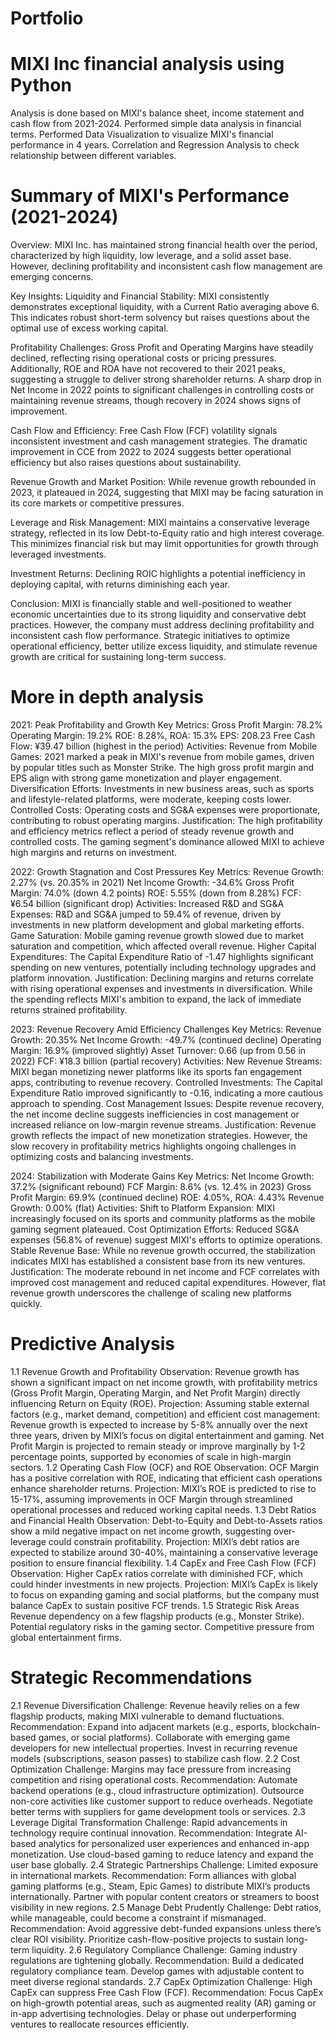 # Portfolio
# MIXI Inc financial analysis using Python
Analysis is done based on MIXI's balance sheet, income statement and cash flow from 2021-2024.
Performed simple data analysis in financial terms.
Performed Data Visualization to visualize MIXI's financial performance in 4 years.
Correlation and Regression Analysis to check relationship between different variables.

# Summary of MIXI's Performance (2021-2024)
Overview: MIXI Inc. has maintained strong financial health over the period, characterized by high liquidity, low leverage, and a solid asset base. However, declining profitability and inconsistent cash flow management are emerging concerns.

Key Insights:
Liquidity and Financial Stability:
MIXI consistently demonstrates exceptional liquidity, with a Current Ratio averaging above 6. This indicates robust short-term solvency but raises questions about the optimal use of excess working capital.

Profitability Challenges:
Gross Profit and Operating Margins have steadily declined, reflecting rising operational costs or pricing pressures. Additionally, ROE and ROA have not recovered to their 2021 peaks, suggesting a struggle to deliver strong shareholder returns.
A sharp drop in Net Income in 2022 points to significant challenges in controlling costs or maintaining revenue streams, though recovery in 2024 shows signs of improvement.

Cash Flow and Efficiency:
Free Cash Flow (FCF) volatility signals inconsistent investment and cash management strategies. The dramatic improvement in CCE from 2022 to 2024 suggests better operational efficiency but also raises questions about sustainability.

Revenue Growth and Market Position:
While revenue growth rebounded in 2023, it plateaued in 2024, suggesting that MIXI may be facing saturation in its core markets or competitive pressures.

Leverage and Risk Management:
MIXI maintains a conservative leverage strategy, reflected in its low Debt-to-Equity ratio and high interest coverage. This minimizes financial risk but may limit opportunities for growth through leveraged investments.

Investment Returns:
Declining ROIC highlights a potential inefficiency in deploying capital, with returns diminishing each year.

Conclusion: MIXI is financially stable and well-positioned to weather economic uncertainties due to its strong liquidity and conservative debt practices. However, the company must address declining profitability and inconsistent cash flow performance. Strategic initiatives to optimize operational efficiency, better utilize excess liquidity, and stimulate revenue growth are critical for sustaining long-term success.

# More in depth analysis
2021: Peak Profitability and Growth
Key Metrics:
Gross Profit Margin: 78.2%
Operating Margin: 19.2%
ROE: 8.28%, ROA: 15.3%
EPS: 208.23
Free Cash Flow: ¥39.47 billion (highest in the period)
Activities:
Revenue from Mobile Games: 2021 marked a peak in MIXI's revenue from mobile games, driven by popular titles such as Monster Strike. The high gross profit margin and EPS align with strong game monetization and player engagement.
Diversification Efforts: Investments in new business areas, such as sports and lifestyle-related platforms, were moderate, keeping costs lower.
Controlled Costs: Operating costs and SG&A expenses were proportionate, contributing to robust operating margins.
Justification:
The high profitability and efficiency metrics reflect a period of steady revenue growth and controlled costs. The gaming segment's dominance allowed MIXI to achieve high margins and returns on investment.

2022: Growth Stagnation and Cost Pressures
Key Metrics:
Revenue Growth: 2.27% (vs. 20.35% in 2021)
Net Income Growth: -34.6%
Gross Profit Margin: 74.0% (down 4.2 points)
ROE: 5.55% (down from 8.28%)
FCF: ¥6.54 billion (significant drop)
Activities:
Increased R&D and SG&A Expenses: R&D and SG&A jumped to 59.4% of revenue, driven by investments in new platform development and global marketing efforts.
Game Saturation: Mobile gaming revenue growth slowed due to market saturation and competition, which affected overall revenue.
Higher Capital Expenditures: The Capital Expenditure Ratio of -1.47 highlights significant spending on new ventures, potentially including technology upgrades and platform innovation.
Justification:
Declining margins and returns correlate with rising operational expenses and investments in diversification. While the spending reflects MIXI's ambition to expand, the lack of immediate returns strained profitability.

2023: Revenue Recovery Amid Efficiency Challenges
Key Metrics:
Revenue Growth: 20.35%
Net Income Growth: -49.7% (continued decline)
Operating Margin: 16.9% (improved slightly)
Asset Turnover: 0.66 (up from 0.56 in 2022)
FCF: ¥18.3 billion (partial recovery)
Activities:
New Revenue Streams: MIXI began monetizing newer platforms like its sports fan engagement apps, contributing to revenue recovery.
Controlled Investments: The Capital Expenditure Ratio improved significantly to -0.16, indicating a more cautious approach to spending.
Cost Management Issues: Despite revenue recovery, the net income decline suggests inefficiencies in cost management or increased reliance on low-margin revenue streams.
Justification:
Revenue growth reflects the impact of new monetization strategies. However, the slow recovery in profitability metrics highlights ongoing challenges in optimizing costs and balancing investments.

2024: Stabilization with Moderate Gains
Key Metrics:
Net Income Growth: 37.2% (significant rebound)
FCF Margin: 8.6% (vs. 12.4% in 2023)
Gross Profit Margin: 69.9% (continued decline)
ROE: 4.05%, ROA: 4.43%
Revenue Growth: 0.00% (flat)
Activities:
Shift to Platform Expansion: MIXI increasingly focused on its sports and community platforms as the mobile gaming segment plateaued.
Cost Optimization Efforts: Reduced SG&A expenses (56.8% of revenue) suggest MIXI's efforts to optimize operations.
Stable Revenue Base: While no revenue growth occurred, the stabilization indicates MIXI has established a consistent base from its new ventures.
Justification:
The moderate rebound in net income and FCF correlates with improved cost management and reduced capital expenditures. However, flat revenue growth underscores the challenge of scaling new platforms quickly.

# Predictive Analysis
1.1 Revenue Growth and Profitability
Observation: Revenue growth has shown a significant impact on net income growth, with profitability metrics (Gross Profit Margin, Operating Margin, and Net Profit Margin) directly influencing Return on Equity (ROE).
Projection: Assuming stable external factors (e.g., market demand, competition) and efficient cost management:
Revenue growth is expected to increase by 5-8% annually over the next three years, driven by MIXI’s focus on digital entertainment and gaming.
Net Profit Margin is projected to remain steady or improve marginally by 1-2 percentage points, supported by economies of scale in high-margin sectors.
1.2 Operating Cash Flow (OCF) and ROE
Observation: OCF Margin has a positive correlation with ROE, indicating that efficient cash operations enhance shareholder returns.
Projection: MIXI’s ROE is predicted to rise to 15-17%, assuming improvements in OCF Margin through streamlined operational processes and reduced working capital needs.
1.3 Debt Ratios and Financial Health
Observation: Debt-to-Equity and Debt-to-Assets ratios show a mild negative impact on net income growth, suggesting over-leverage could constrain profitability.
Projection: MIXI’s debt ratios are expected to stabilize around 30-40%, maintaining a conservative leverage position to ensure financial flexibility.
1.4 CapEx and Free Cash Flow (FCF)
Observation: Higher CapEx ratios correlate with diminished FCF, which could hinder investments in new projects.
Projection: MIXI’s CapEx is likely to focus on expanding gaming and social platforms, but the company must balance CapEx to sustain positive FCF trends.
1.5 Strategic Risk Areas
Revenue dependency on a few flagship products (e.g., Monster Strike).
Potential regulatory risks in the gaming sector.
Competitive pressure from global entertainment firms.

# Strategic Recommendations
2.1 Revenue Diversification
Challenge: Revenue heavily relies on a few flagship products, making MIXI vulnerable to demand fluctuations.
Recommendation:
Expand into adjacent markets (e.g., esports, blockchain-based games, or social platforms).
Collaborate with emerging game developers for new intellectual properties.
Invest in recurring revenue models (subscriptions, season passes) to stabilize cash flow.
2.2 Cost Optimization
Challenge: Margins may face pressure from increasing competition and rising operational costs.
Recommendation:
Automate backend operations (e.g., cloud infrastructure optimization).
Outsource non-core activities like customer support to reduce overheads.
Negotiate better terms with suppliers for game development tools or services.
2.3 Leverage Digital Transformation
Challenge: Rapid advancements in technology require continual innovation.
Recommendation:
Integrate AI-based analytics for personalized user experiences and enhanced in-app monetization.
Use cloud-based gaming to reduce latency and expand the user base globally.
2.4 Strategic Partnerships
Challenge: Limited exposure in international markets.
Recommendation:
Form alliances with global gaming platforms (e.g., Steam, Epic Games) to distribute MIXI’s products internationally.
Partner with popular content creators or streamers to boost visibility in new regions.
2.5 Manage Debt Prudently
Challenge: Debt ratios, while manageable, could become a constraint if mismanaged.
Recommendation:
Avoid aggressive debt-funded expansions unless there’s clear ROI visibility.
Prioritize cash-flow-positive projects to sustain long-term liquidity.
2.6 Regulatory Compliance
Challenge: Gaming industry regulations are tightening globally.
Recommendation:
Build a dedicated regulatory compliance team.
Develop games with adjustable content to meet diverse regional standards.
2.7 CapEx Optimization
Challenge: High CapEx can suppress Free Cash Flow (FCF).
Recommendation:
Focus CapEx on high-growth potential areas, such as augmented reality (AR) gaming or in-app advertising technologies.
Delay or phase out underperforming ventures to reallocate resources efficiently.
